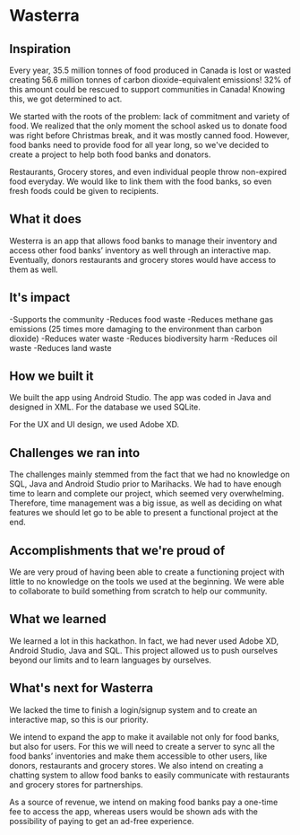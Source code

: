 # Wasterra

## Inspiration
Every year, 35.5 million tonnes of food produced in Canada is lost or wasted creating 56.6 million tonnes of carbon dioxide-equivalent emissions! 32% of this amount could be rescued to support communities in Canada! Knowing this, we got determined to act.

We started with the roots of the problem: lack of commitment and variety of food. We realized that the only moment the school asked us to donate food was right before Christmas break, and it was mostly canned food. However, food banks need to provide food for all year long, so we've decided to create a project to help both food banks and donators. 

Restaurants, Grocery stores, and even individual people throw non-expired food everyday. We would like to link them with the food banks, so even fresh foods could be given to recipients. 

## What it does
Westerra is an app that allows food banks to manage their inventory and access other food banks’ inventory as well through an interactive map. Eventually, donors restaurants and grocery stores would have access to them as well. 

## It's impact 
-Supports the community
-Reduces food waste
-Reduces methane gas emissions (25 times more damaging to the environment than carbon dioxide)
-Reduces water waste
-Reduces biodiversity harm 
-Reduces oil waste
-Reduces land waste


## How we built it
We built the app using Android Studio. The app was coded in Java and designed in XML. For the database we used SQLite.

For the UX and UI design, we used Adobe XD.

## Challenges we ran into
The challenges mainly stemmed from the fact that we had no knowledge on SQL, Java and Android Studio prior to Marihacks. We had to have enough time to learn and complete our project, which seemed very overwhelming. Therefore, time management was a big issue, as well as deciding on what features we should let go to be able to present a functional project at the end.

## Accomplishments that we're proud of
We are very proud of having been able to create a functioning project with little to no knowledge on the tools we used at the beginning. We were able to collaborate to build something from scratch to help our community.

## What we learned
We learned a lot in this hackathon. In fact, we had never used Adobe XD, Android Studio, Java and SQL. This project allowed us to push ourselves beyond our limits and to learn languages by ourselves.

## What's next for Wasterra

We lacked the time to finish a login/signup system and to create an interactive map, so this is our priority.

We intend to expand the app to make it available not only for food banks, but also for users. For this we will need to create a server to sync all the food banks’ inventories and make them accessible to other users, like donors, restaurants and grocery stores. We also intend on creating a chatting system to allow food banks to easily communicate with restaurants and grocery stores for partnerships.

As a source of revenue, we intend on making food banks pay a one-time fee to access the app, whereas users would be shown ads with the possibility of paying to get an ad-free experience.

